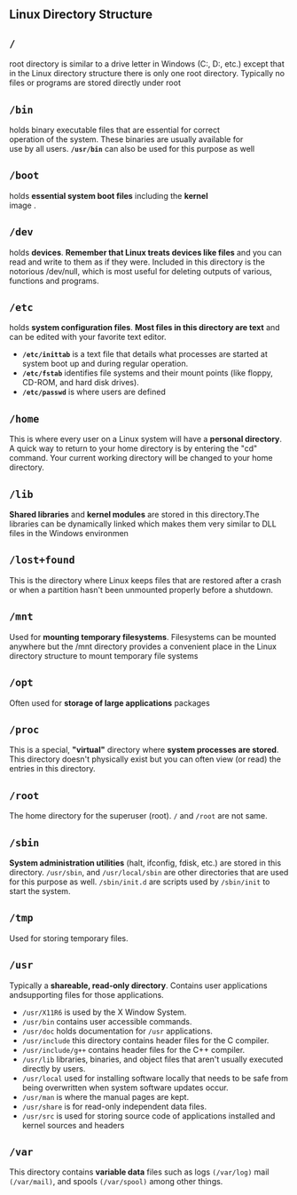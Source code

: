 ## Linux Directory Structure

## **`/`**

 root directory is similar to a drive letter in Windows (C:\, D:\, etc.) except that in the Linux directory structure there is only one root directory. Typically no files or programs are stored directly under root

## **`/bin`**

  holds binary executable files that are essential for correct  
operation of the system. These binaries are usually available for  
use by all users. **`/usr/bin`** can also be used for this purpose as well

## **`/boot`**

 holds **essential system boot files** including the **kernel**  
image .

## **`/dev`**

 holds **devices**.  **Remember that Linux treats devices like files** and you can read and write to them as if they were. Included in this directory is the notorious /dev/null, which is most useful for deleting outputs of various, functions and programs.

## **`/etc`**
 holds **system configuration files**. 
 **Most files in this directory are text** and can be edited with your favorite text editor. 
- **`/etc/inittab`** is a text file that details what processes are started at system boot up and during regular operation. 
- **`/etc/fstab`** identifies file systems and their mount points (like floppy, CD-ROM, and hard disk drives). 
- **`/etc/passwd`** is where users are defined


## **`/home`**
 This is where every user on a Linux system will have a **personal directory**. A quick way to return to your home directory is by entering the "cd" command. Your current working directory will be changed to your home directory.
 

## **`/lib`**

**Shared libraries** and **kernel modules** are stored in this directory.The libraries can be dynamically linked which makes them very similar to DLL files in the Windows environmen


## **`/lost+found`**

 This is the directory where Linux keeps files that are restored after a crash  
or when a partition hasn't been unmounted properly before a shutdown.

## **`/mnt`**

Used for **mounting temporary filesystems**. Filesystems can be mounted  
anywhere but the /mnt directory provides a convenient place in the Linux  
directory structure to mount temporary file systems

## **`/opt`**

Often used for **storage of large applications** packages

## **`/proc`**

This is a special, **"virtual"** directory where **system processes are stored**.  
This directory doesn't physically exist but you can often view (or read) the  
entries in this directory.

## **`/root`**

The home directory for the superuser (root).  `/` and `/root` are not same.

## **`/sbin`**

**System administration utilities**  (halt, ifconfig, fdisk, etc.) are
stored in this directory. `/usr/sbin`, and `/usr/local/sbin` are other directories that are used for this purpose as well. `/sbin/init.d` are scripts used by 
`/sbin/init` to start the system.

## **`/tmp`**

Used for storing temporary files.

## **`/usr`**

Typically a **shareable, read-only directory**. Contains user applications andsupporting files for those applications. 

- `/usr/X11R6` is used by the X  Window System. 
- `/usr/bin` contains user accessible commands.
-  `/usr/doc` holds documentation for `/usr`
applications. 
- `/usr/include` this directory contains header files
   for the C compiler.
- `/usr/include/g++` contains header files for the
C++ compiler. 
- `/usr/lib` libraries, binaries, and object files that
aren't usually executed directly by users. 
- `/usr/local` used for installing software locally that needs to be safe from being overwritten when system software updates occur. 
- `/usr/man` is where the manual pages are kept.  
- `/usr/share` is for read-only independent data files. 
- `/usr/src` is used for  storing source code of applications installed and kernel sources and headers

## **`/var`**

This directory contains **variable data** files such as logs `(/var/log)` mail `(/var/mail)`, and spools `(/var/spool)` among other things.